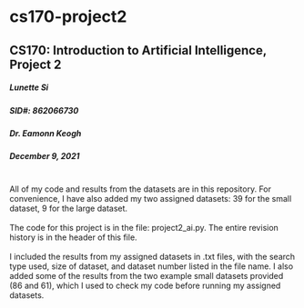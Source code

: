 # cs170-project2
## CS170: Introduction to Artificial Intelligence, Project 2
##### Lunette Si 
##### SID#: 862066730
##### Dr. Eamonn Keogh
##### December 9, 2021
<br/>
All of my code and results from the datasets are in this repository. For convenience, I have also added my two assigned datasets: 39 for the small dataset, 9 for the large dataset.
<br/><br/>
The code for this project is in the file: project2_ai.py. The entire revision history is in the header of this file.
<br/><br/>
I included the results from my assigned datasets in .txt files, with the search type used, size of dataset, and dataset number listed in the file name. I also added some of the results from the two example small datasets provided (86 and 61), which I used to check my code before running my assigned datasets.
<br/>
